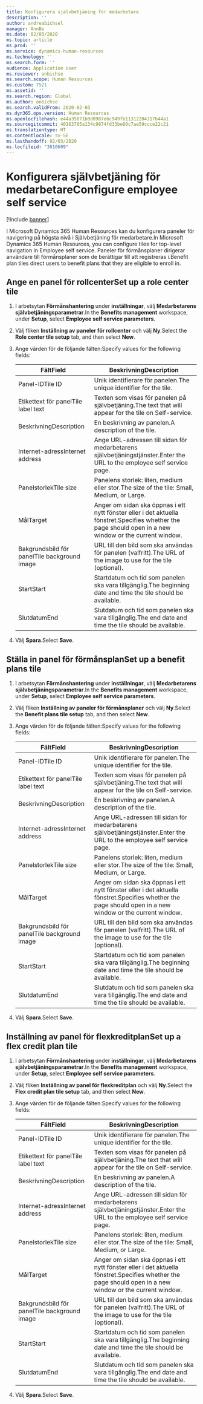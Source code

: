 ```yaml
---
title: Konfigurera självbetjäning för medarbetare
description: ''
author: andreabichsel
manager: AnnBe
ms.date: 02/03/2020
ms.topic: article
ms.prod: ''
ms.service: dynamics-human-resources
ms.technology: ''
ms.search.form: ''
audience: Application User
ms.reviewer: anbichse
ms.search.scope: Human Resources
ms.custom: 7521
ms.assetid: ''
ms.search.region: Global
ms.author: anbichse
ms.search.validFrom: 2020-02-03
ms.dyn365.ops.version: Human Resources
ms.openlocfilehash: e44a35071b8d0987e6c949fb11312204317b44a1
ms.sourcegitcommit: 40163705a134c9874fd33be80c7ae59ccce22c21
ms.translationtype: HT
ms.contentlocale: sv-SE
ms.lasthandoff: 02/03/2020
ms.locfileid: "3010609"
---
```

# <a name="configure-employee-self-service"></a><span data-ttu-id="7f5ff-102">Konfigurera självbetjäning för medarbetare</span><span class="sxs-lookup"><span data-stu-id="7f5ff-102">Configure employee self service</span></span>

[!include [banner](includes/preview-feature.md)]

<span data-ttu-id="7f5ff-103">I Microsoft Dynamics 365 Human Resources kan du konfigurera paneler för navigering på högsta nivå i Självbetjäning för medarbetare.</span><span class="sxs-lookup"><span data-stu-id="7f5ff-103">In Microsoft Dynamics 365 Human Resources, you can configure tiles for top-level navigation in Employee self service.</span></span> <span data-ttu-id="7f5ff-104">Paneler för förmånsplaner dirigerar användare till förmånsplaner som de berättigar till att registreras i.</span><span class="sxs-lookup"><span data-stu-id="7f5ff-104">Benefit plan tiles direct users to benefit plans that they are eligible to enroll in.</span></span>

## <a name="set-up-a-role-center-tile"></a><span data-ttu-id="7f5ff-105">Ange en panel för rollcenter</span><span class="sxs-lookup"><span data-stu-id="7f5ff-105">Set up a role center tile</span></span>

1. <span data-ttu-id="7f5ff-106">I arbetsytan **Förmånshantering** under **inställningar**, välj **Medarbetarens självbetjäningsparametrar**.</span><span class="sxs-lookup"><span data-stu-id="7f5ff-106">In the **Benefits management** workspace, under **Setup**, select **Employee self service parameters**.</span></span>

2. <span data-ttu-id="7f5ff-107">Välj fliken **Inställning av paneler för rollcenter** och välj **Ny**.</span><span class="sxs-lookup"><span data-stu-id="7f5ff-107">Select the **Role center tile setup** tab, and then select **New**.</span></span>

3. <span data-ttu-id="7f5ff-108">Ange värden för de följande fälten:</span><span class="sxs-lookup"><span data-stu-id="7f5ff-108">Specify values for the following fields:</span></span>

   | <span data-ttu-id="7f5ff-109">Fält</span><span class="sxs-lookup"><span data-stu-id="7f5ff-109">Field</span></span> | <span data-ttu-id="7f5ff-110">Beskrivning</span><span class="sxs-lookup"><span data-stu-id="7f5ff-110">Description</span></span> |
   | --- | --- |
   | <span data-ttu-id="7f5ff-111">Panel-ID</span><span class="sxs-lookup"><span data-stu-id="7f5ff-111">Tile ID</span></span> | <span data-ttu-id="7f5ff-112">Unik identifierare för panelen.</span><span class="sxs-lookup"><span data-stu-id="7f5ff-112">The unique identifier for the tile.</span></span> |
   | <span data-ttu-id="7f5ff-113">Etikettext för panel</span><span class="sxs-lookup"><span data-stu-id="7f5ff-113">Tile label text</span></span> | <span data-ttu-id="7f5ff-114">Texten som visas för panelen på självbetjäning.</span><span class="sxs-lookup"><span data-stu-id="7f5ff-114">The text that will appear for the tile on Self-service.</span></span> |
   | <span data-ttu-id="7f5ff-115">Beskrivning</span><span class="sxs-lookup"><span data-stu-id="7f5ff-115">Description</span></span> | <span data-ttu-id="7f5ff-116">En beskrivning av panelen.</span><span class="sxs-lookup"><span data-stu-id="7f5ff-116">A description of the tile.</span></span> |
   | <span data-ttu-id="7f5ff-117">Internet-adress</span><span class="sxs-lookup"><span data-stu-id="7f5ff-117">Internet address</span></span> | <span data-ttu-id="7f5ff-118">Ange URL-adressen till sidan för medarbetarens självbetjäningstjänster.</span><span class="sxs-lookup"><span data-stu-id="7f5ff-118">Enter the URL to the employee self service page.</span></span> |
   | <span data-ttu-id="7f5ff-119">Panelstorlek</span><span class="sxs-lookup"><span data-stu-id="7f5ff-119">Tile size</span></span> | <span data-ttu-id="7f5ff-120">Panelens storlek: liten, medium eller stor.</span><span class="sxs-lookup"><span data-stu-id="7f5ff-120">The size of the tile: Small, Medium, or Large.</span></span> |
   | <span data-ttu-id="7f5ff-121">Mål</span><span class="sxs-lookup"><span data-stu-id="7f5ff-121">Target</span></span> | <span data-ttu-id="7f5ff-122">Anger om sidan ska öppnas i ett nytt fönster eller i det aktuella fönstret.</span><span class="sxs-lookup"><span data-stu-id="7f5ff-122">Specifies whether the page should open in a new window or the current window.</span></span> |
   | <span data-ttu-id="7f5ff-123">Bakgrundsbild för panel</span><span class="sxs-lookup"><span data-stu-id="7f5ff-123">Tile background image</span></span> | <span data-ttu-id="7f5ff-124">URL till den bild som ska användas för panelen (valfritt).</span><span class="sxs-lookup"><span data-stu-id="7f5ff-124">The URL of the image to use for the tile (optional).</span></span> |
   | <span data-ttu-id="7f5ff-125">Start</span><span class="sxs-lookup"><span data-stu-id="7f5ff-125">Start</span></span> | <span data-ttu-id="7f5ff-126">Startdatum och tid som panelen ska vara tillgänglig.</span><span class="sxs-lookup"><span data-stu-id="7f5ff-126">The beginning date and time the tile should be available.</span></span> |
   | <span data-ttu-id="7f5ff-127">Slutdatum</span><span class="sxs-lookup"><span data-stu-id="7f5ff-127">End</span></span> | <span data-ttu-id="7f5ff-128">Slutdatum och tid som panelen ska vara tillgänglig.</span><span class="sxs-lookup"><span data-stu-id="7f5ff-128">The end date and time the tile should be available.</span></span> |

4. <span data-ttu-id="7f5ff-129">Välj **Spara**.</span><span class="sxs-lookup"><span data-stu-id="7f5ff-129">Select **Save**.</span></span>

## <a name="set-up-a-benefit-plans-tile"></a><span data-ttu-id="7f5ff-130">Ställa in panel för förmånsplan</span><span class="sxs-lookup"><span data-stu-id="7f5ff-130">Set up a benefit plans tile</span></span>

1. <span data-ttu-id="7f5ff-131">I arbetsytan **Förmånshantering** under **inställningar**, välj **Medarbetarens självbetjäningsparametrar**.</span><span class="sxs-lookup"><span data-stu-id="7f5ff-131">In the **Benefits management** workspace, under **Setup**, select **Employee self service parameters**.</span></span>

2. <span data-ttu-id="7f5ff-132">Välj fliken **Inställning av paneler för förmånsplaner** och välj **Ny**.</span><span class="sxs-lookup"><span data-stu-id="7f5ff-132">Select the **Benefit plans tile setup** tab, and then select **New**.</span></span>

3. <span data-ttu-id="7f5ff-133">Ange värden för de följande fälten:</span><span class="sxs-lookup"><span data-stu-id="7f5ff-133">Specify values for the following fields:</span></span>

   | <span data-ttu-id="7f5ff-134">Fält</span><span class="sxs-lookup"><span data-stu-id="7f5ff-134">Field</span></span> | <span data-ttu-id="7f5ff-135">Beskrivning</span><span class="sxs-lookup"><span data-stu-id="7f5ff-135">Description</span></span> |
   | --- | --- |
   | <span data-ttu-id="7f5ff-136">Panel-ID</span><span class="sxs-lookup"><span data-stu-id="7f5ff-136">Tile ID</span></span> | <span data-ttu-id="7f5ff-137">Unik identifierare för panelen.</span><span class="sxs-lookup"><span data-stu-id="7f5ff-137">The unique identifier for the tile.</span></span> |
   | <span data-ttu-id="7f5ff-138">Etikettext för panel</span><span class="sxs-lookup"><span data-stu-id="7f5ff-138">Tile label text</span></span> | <span data-ttu-id="7f5ff-139">Texten som visas för panelen på självbetjäning.</span><span class="sxs-lookup"><span data-stu-id="7f5ff-139">The text that will appear for the tile on Self-service.</span></span> |
   | <span data-ttu-id="7f5ff-140">Beskrivning</span><span class="sxs-lookup"><span data-stu-id="7f5ff-140">Description</span></span> | <span data-ttu-id="7f5ff-141">En beskrivning av panelen.</span><span class="sxs-lookup"><span data-stu-id="7f5ff-141">A description of the tile.</span></span> |
   | <span data-ttu-id="7f5ff-142">Internet-adress</span><span class="sxs-lookup"><span data-stu-id="7f5ff-142">Internet address</span></span> | <span data-ttu-id="7f5ff-143">Ange URL-adressen till sidan för medarbetarens självbetjäningstjänster.</span><span class="sxs-lookup"><span data-stu-id="7f5ff-143">Enter the URL to the employee self service page.</span></span> |
   | <span data-ttu-id="7f5ff-144">Panelstorlek</span><span class="sxs-lookup"><span data-stu-id="7f5ff-144">Tile size</span></span> | <span data-ttu-id="7f5ff-145">Panelens storlek: liten, medium eller stor.</span><span class="sxs-lookup"><span data-stu-id="7f5ff-145">The size of the tile: Small, Medium, or Large.</span></span> |
   | <span data-ttu-id="7f5ff-146">Mål</span><span class="sxs-lookup"><span data-stu-id="7f5ff-146">Target</span></span> | <span data-ttu-id="7f5ff-147">Anger om sidan ska öppnas i ett nytt fönster eller i det aktuella fönstret.</span><span class="sxs-lookup"><span data-stu-id="7f5ff-147">Specifies whether the page should open in a new window or the current window.</span></span> |
   | <span data-ttu-id="7f5ff-148">Bakgrundsbild för panel</span><span class="sxs-lookup"><span data-stu-id="7f5ff-148">Tile background image</span></span> | <span data-ttu-id="7f5ff-149">URL till den bild som ska användas för panelen (valfritt).</span><span class="sxs-lookup"><span data-stu-id="7f5ff-149">The URL of the image to use for the tile (optional).</span></span> |
   | <span data-ttu-id="7f5ff-150">Start</span><span class="sxs-lookup"><span data-stu-id="7f5ff-150">Start</span></span> | <span data-ttu-id="7f5ff-151">Startdatum och tid som panelen ska vara tillgänglig.</span><span class="sxs-lookup"><span data-stu-id="7f5ff-151">The beginning date and time the tile should be available.</span></span> |
   | <span data-ttu-id="7f5ff-152">Slutdatum</span><span class="sxs-lookup"><span data-stu-id="7f5ff-152">End</span></span> | <span data-ttu-id="7f5ff-153">Slutdatum och tid som panelen ska vara tillgänglig.</span><span class="sxs-lookup"><span data-stu-id="7f5ff-153">The end date and time the tile should be available.</span></span> |

4. <span data-ttu-id="7f5ff-154">Välj **Spara**.</span><span class="sxs-lookup"><span data-stu-id="7f5ff-154">Select **Save**.</span></span>

## <a name="set-up-a-flex-credit-plan-tile"></a><span data-ttu-id="7f5ff-155">Inställning av panel för flexkreditplan</span><span class="sxs-lookup"><span data-stu-id="7f5ff-155">Set up a flex credit plan tile</span></span>

1. <span data-ttu-id="7f5ff-156">I arbetsytan **Förmånshantering** under **inställningar**, välj **Medarbetarens självbetjäningsparametrar**.</span><span class="sxs-lookup"><span data-stu-id="7f5ff-156">In the **Benefits management** workspace, under **Setup**, select **Employee self service parameters**.</span></span>

2. <span data-ttu-id="7f5ff-157">Välj fliken **Inställning av panel för flexkreditplan** och välj **Ny**.</span><span class="sxs-lookup"><span data-stu-id="7f5ff-157">Select the **Flex credit plan tile setup** tab, and then select **New**.</span></span>

3. <span data-ttu-id="7f5ff-158">Ange värden för de följande fälten:</span><span class="sxs-lookup"><span data-stu-id="7f5ff-158">Specify values for the following fields:</span></span>

   | <span data-ttu-id="7f5ff-159">Fält</span><span class="sxs-lookup"><span data-stu-id="7f5ff-159">Field</span></span> | <span data-ttu-id="7f5ff-160">Beskrivning</span><span class="sxs-lookup"><span data-stu-id="7f5ff-160">Description</span></span> |
   | --- | --- |
   | <span data-ttu-id="7f5ff-161">Panel-ID</span><span class="sxs-lookup"><span data-stu-id="7f5ff-161">Tile ID</span></span> | <span data-ttu-id="7f5ff-162">Unik identifierare för panelen.</span><span class="sxs-lookup"><span data-stu-id="7f5ff-162">The unique identifier for the tile.</span></span> |
   | <span data-ttu-id="7f5ff-163">Etikettext för panel</span><span class="sxs-lookup"><span data-stu-id="7f5ff-163">Tile label text</span></span> | <span data-ttu-id="7f5ff-164">Texten som visas för panelen på självbetjäning.</span><span class="sxs-lookup"><span data-stu-id="7f5ff-164">The text that will appear for the tile on Self-service.</span></span> |
   | <span data-ttu-id="7f5ff-165">Beskrivning</span><span class="sxs-lookup"><span data-stu-id="7f5ff-165">Description</span></span> | <span data-ttu-id="7f5ff-166">En beskrivning av panelen.</span><span class="sxs-lookup"><span data-stu-id="7f5ff-166">A description of the tile.</span></span> |
   | <span data-ttu-id="7f5ff-167">Internet-adress</span><span class="sxs-lookup"><span data-stu-id="7f5ff-167">Internet address</span></span> | <span data-ttu-id="7f5ff-168">Ange URL-adressen till sidan för medarbetarens självbetjäningstjänster.</span><span class="sxs-lookup"><span data-stu-id="7f5ff-168">Enter the URL to the employee self service page.</span></span> |
   | <span data-ttu-id="7f5ff-169">Panelstorlek</span><span class="sxs-lookup"><span data-stu-id="7f5ff-169">Tile size</span></span> | <span data-ttu-id="7f5ff-170">Panelens storlek: liten, medium eller stor.</span><span class="sxs-lookup"><span data-stu-id="7f5ff-170">The size of the tile: Small, Medium, or Large.</span></span> |
   | <span data-ttu-id="7f5ff-171">Mål</span><span class="sxs-lookup"><span data-stu-id="7f5ff-171">Target</span></span> | <span data-ttu-id="7f5ff-172">Anger om sidan ska öppnas i ett nytt fönster eller i det aktuella fönstret.</span><span class="sxs-lookup"><span data-stu-id="7f5ff-172">Specifies whether the page should open in a new window or the current window.</span></span> |
   | <span data-ttu-id="7f5ff-173">Bakgrundsbild för panel</span><span class="sxs-lookup"><span data-stu-id="7f5ff-173">Tile background image</span></span> | <span data-ttu-id="7f5ff-174">URL till den bild som ska användas för panelen (valfritt).</span><span class="sxs-lookup"><span data-stu-id="7f5ff-174">The URL of the image to use for the tile (optional).</span></span> |
   | <span data-ttu-id="7f5ff-175">Start</span><span class="sxs-lookup"><span data-stu-id="7f5ff-175">Start</span></span> | <span data-ttu-id="7f5ff-176">Startdatum och tid som panelen ska vara tillgänglig.</span><span class="sxs-lookup"><span data-stu-id="7f5ff-176">The beginning date and time the tile should be available.</span></span> |
   | <span data-ttu-id="7f5ff-177">Slutdatum</span><span class="sxs-lookup"><span data-stu-id="7f5ff-177">End</span></span> | <span data-ttu-id="7f5ff-178">Slutdatum och tid som panelen ska vara tillgänglig.</span><span class="sxs-lookup"><span data-stu-id="7f5ff-178">The end date and time the tile should be available.</span></span> |

4. <span data-ttu-id="7f5ff-179">Välj **Spara**.</span><span class="sxs-lookup"><span data-stu-id="7f5ff-179">Select **Save**.</span></span>
